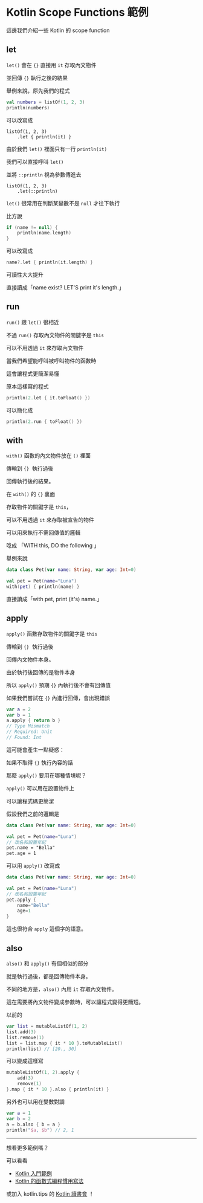 # Kotlin Scope Functions 範例

這邊我們介紹一些 Kotlin 的 scope function

## let

`let()` 會在 `{}` 直接用 `it` 存取內文物件

並回傳 `{}` 執行之後的結果

舉例來說，原先我們的程式

```kotlin
val numbers = listOf(1, 2, 3)  
println(numbers) 
```

可以改寫成

```
listOf(1, 2, 3)  
    .let { println(it) }
```

由於我們 `let()` 裡面只有一行 `println(it)`

我們可以直接呼叫 `let()` 

並將 `::println` 視為參數傳進去

```
listOf(1, 2, 3)  
    .let(::println)
```

`let()` 很常用在判斷某變數不是 `null` 才往下執行

比方說

```kotlin
if (name != null) {
	println(name.length)
}
```

可以改寫成

```kotlin
name?.let { println(it.length) }
```

可讀性大大提升

直接讀成「name exist? LET'S print it's length.」

## run

`run()` 跟 `let()` 很相近

不過 `run()` 存取內文物件的關鍵字是 `this`

可以不用透過 `it` 來存取內文物件

當我們希望能呼叫被呼叫物件的函數時

這會讓程式更簡潔易懂

原本這樣寫的程式

```kotlin
println(2.let { it.toFloat() })
```

可以簡化成

```kotlin
println(2.run { toFloat() })
```

## with

`with()` 函數的內文物件放在 `()` 裡面

傳輸到 `{}`  執行過後

回傳執行後的結果。

在 `with()` 的 `{}` 裏面

存取物件的關鍵字是 `this`，

可以不用透過 `it` 來存取被宣告的物件

可以用來執行不需回傳值的邏輯

唸成 「WITH this, DO the following 」

舉例來說

```kotlin
data class Pet(var name: String, var age: Int=0)  
  
val pet = Pet(name="Luna")  
with(pet) { println(name) }
```

直接讀成「with pet, print (it's) name.」

## apply
`apply()` 函數存取物件的關鍵字是 `this`

傳輸到 `{}`  執行過後

回傳內文物件本身。

由於執行後回傳的是物件本身

所以 `apply()` 預期 `{}` 內執行後不會有回傳值

如果我們嘗試在 `{}` 內進行回傳，會出現錯誤 

```kotlin
var a = 2  
var b = 1
a.apply { return b } 
// Type Mismatch 
// Required: Unit
// Found: Int
```

這可能會產生一點疑惑：

如果不取得 `{}` 執行內容的話

那麼 `apply()` 要用在哪種情境呢？

`apply()` 可以用在設置物件上

可以讓程式碼更簡潔

假設我們之前的邏輯是

```kotlin
data class Pet(var name: String, var age: Int=0)  
  
val pet = Pet(name="Luna")
// 改名和設置年紀
pet.name = "Bella"
pet.age = 1
```

可以用 `apply()` 改寫成

```kotlin
data class Pet(var name: String, var age: Int=0)  
  
val pet = Pet(name="Luna")
// 改名和設置年紀
pet.apply {
	name="Bella"
	age=1
}
```

這也很符合 `apply` 這個字的語意。

## also

`also()` 和 `apply()` 有個相似的部分

就是執行過後，都是回傳物件本身。

不同的地方是，`also()` 內用 `it` 存取內文物件。

這在需要將內文物件變成參數時，可以讓程式變得更簡短。

以前的

```kotlin
var list = mutableListOf(1, 2)  
list.add(3)  
list.remove(1)  
list = list.map { it * 10 }.toMutableList()  
println(list) // [20., 30]
```

可以變成這樣寫

```kotlin
mutableListOf(1, 2).apply {  
    add(3)  
    remove(1)  
}.map { it * 10 }.also { println(it) }
```

另外也可以用在變數對調

```kotlin
var a = 1  
var b = 2  
a = b.also { b = a }
println("$a, $b") // 2, 1
```

------

想看更多範例嗎？

可以看看 

* [Kotlin 入門範例](kotlin-syntax.md)
* [Kotlin 的函數式編程慣用寫法](kotlin-functional-programming-example.md)


或加入 kotlin.tips 的 [Kotlin 讀書會](https://tw.kotlin.tips/study-jams) ！
